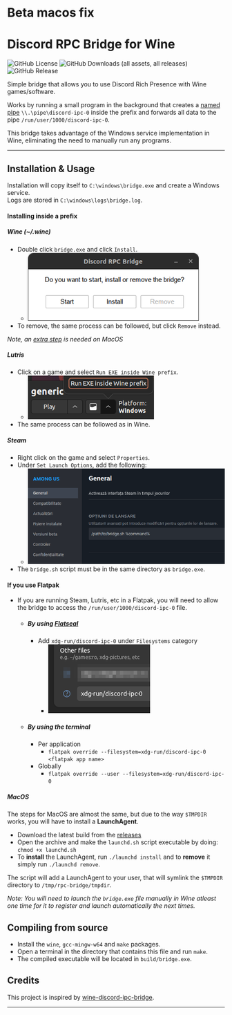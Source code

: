 # Beta macos fix
# Discord RPC Bridge for Wine

![GitHub License](https://img.shields.io/github/license/EnderIce2/rpc-bridge?style=for-the-badge)
![GitHub Downloads (all assets, all releases)](https://img.shields.io/github/downloads/EnderIce2/rpc-bridge/total?style=for-the-badge)
![GitHub Release](https://img.shields.io/github/v/release/EnderIce2/rpc-bridge?style=for-the-badge)

Simple bridge that allows you to use Discord Rich Presence with Wine games/software.

Works by running a small program in the background that creates a [named pipe](https://learn.microsoft.com/en-us/windows/win32/ipc/named-pipes) `\\.\pipe\discord-ipc-0` inside the prefix and forwards all data to the pipe `/run/user/1000/discord-ipc-0`.

This bridge takes advantage of the Windows service implementation in Wine, eliminating the need to manually run any programs.

---

## Installation & Usage

Installation will copy itself to `C:\windows\bridge.exe` and create a Windows service.  
Logs are stored in `C:\windows\logs\bridge.log`.

#### Installing inside a prefix

##### Wine (~/.wine)

- Double click `bridge.exe` and click `Install`.
    - ![gui](docs/assets/gui.png)
- To remove, the same process can be followed, but click `Remove` instead.

*Note, an [extra step](https://github.com/EnderIce2/rpc-bridge?tab=readme-ov-file#macos) is needed on MacOS*

##### Lutris

- Click on a game and select `Run EXE inside Wine prefix`.
    - ![lutris](docs/assets/lutris.png)
- The same process can be followed as in Wine.

##### Steam

- Right click on the game and select `Properties`.
- Under `Set Launch Options`, add the following:
    - ![bridge.sh](docs/assets/steam_script.png "Set Launch Options to the path of the bridge.sh")
- The `bridge.sh` script must be in the same directory as `bridge.exe`.

#### If you use Flatpak

- If you are running Steam, Lutris, etc in a Flatpak, you will need to allow the bridge to access the `/run/user/1000/discord-ipc-0` file.
	- ##### By using [Flatseal](https://flathub.org/apps/details/com.github.tchx84.Flatseal)
		- Add `xdg-run/discord-ipc-0` under `Filesystems` category
			- ![flatseal](docs/assets/flatseal_permission.png)
	- ##### By using the terminal
		- Per application
			- `flatpak override --filesystem=xdg-run/discord-ipc-0 <flatpak app name>`
		- Globally
			- `flatpak override --user --filesystem=xdg-run/discord-ipc-0`

##### MacOS

The steps for MacOS are almost the same, but due to the way `$TMPDIR` works, you will have to install a **LaunchAgent**.

- Download the latest build from the [releases](https://github.com/EnderIce2/rpc-bridge/releases)
- Open the archive and make the `launchd.sh` script executable by doing: `chmod +x launchd.sh`
- To **install** the LaunchAgent, run `./launchd install` and to **remove** it simply run `./launchd remove`.

The script will add a LaunchAgent to your user, that will symlink the `$TMPDIR` directory to `/tmp/rpc-bridge/tmpdir`.

*Note: You will need to launch the `bridge.exe` file manually in Wine atleast one time for it to register and launch automatically the next times.*

## Compiling from source

- Install the `wine`, `gcc-mingw-w64` and `make` packages.
- Open a terminal in the directory that contains this file and run `make`.
- The compiled executable will be located in `build/bridge.exe`.

## Credits

This project is inspired by [wine-discord-ipc-bridge](https://github.com/0e4ef622/wine-discord-ipc-bridge).

---
